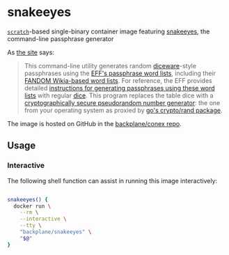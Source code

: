 # snakeeyes

[`scratch`](https://hub.docker.com/_/scratch/)-based single-binary container image featuring [snakeeyes](https://github.com/glvnst/snakeeyes), the command-line passphrase generator

As [the site](https://github.com/glvnst/snakeeyes) says:

> This command-line utility generates random [diceware](https://en.wikipedia.org/wiki/Diceware)-style passphrases using the [EFF's passphrase word lists](https://www.eff.org/deeplinks/2016/07/new-wordlists-random-passphrases), including their [FANDOM Wikia-based word lists](https://www.eff.org/deeplinks/2018/08/dragon-con-diceware). For reference, the EFF provides detailed [instructions for generating passphrases using these word lists](https://www.eff.org/dice) with regular [dice](https://en.wikipedia.org/wiki/Dice). This program replaces the table dice with a [cryptographically secure pseudorandom number generator](https://en.wikipedia.org/wiki/Cryptographically_secure_pseudorandom_number_generator): the one from your operating system as proxied by [go's crypto/rand package](https://godoc.org/crypto/rand).

The image is hosted on GitHub in the [backplane/conex repo](https://github.com/backplane/conex/tree/main/snakeeyes).

## Usage

### Interactive

The following shell function can assist in running this image interactively:

```sh

snakeeyes() {
  docker run \
    --rm \
    --interactive \
    --tty \
    "backplane/snakeeyes" \
    "$@"
}

```
